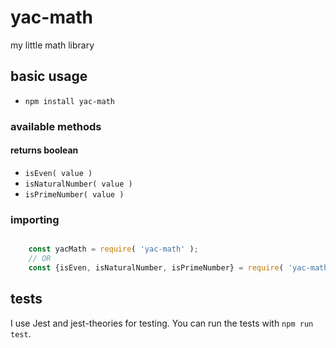 # yac-math

my little math library

## basic usage

- ```npm install yac-math```

### available methods

#### returns boolean

- ```isEven( value )```
- ```isNaturalNumber( value )```
- ```isPrimeNumber( value )```

### importing

```javascript

    const yacMath = require( 'yac-math' );
    // OR
    const {isEven, isNaturalNumber, isPrimeNumber} = require( 'yac-math' );


```

## tests

I use Jest and jest-theories for testing. You can run the tests with ```npm run test```.